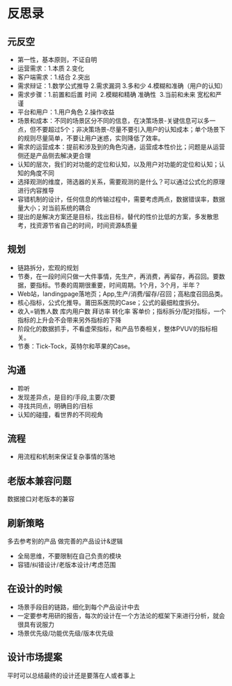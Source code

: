 #  反思录
## 元反空
* 第一性，基本原则，不证自明
* 运营需求：1.本质  2.变化
* 客户端需求：1.结合 2.突出
* 需求辩证：1.数学公式推导 2.需求漏洞 3.多和少 4.模糊和准确（用户的认知）
* 需求步骤：1.前置和后置 时间  2.模糊和精确 准确性  3.当前和未来 宽松和严谨
* 平台和用户：1.用户角色 2.操作收益 
* 场景和成本：不同的场景区分不同的信息，在决策场景-关键信息可以多一点，但不要超过5个；非决策场景-尽量不要引入用户的认知成本；单个场景下的规则尽量简单，不要让用户迷惑，实则降低了效率。
* 需求的运营成本：提前和涉及到的角色沟通，运营成本性价比；问题是从运营侧还是产品侧去解决更合理
* 认知的层次，我们的对功能的定位和认知，以及用户对功能的定位和认知；认知的角度不同
* 选择观测的维度，筛选器的关系，需要观测的是什么？可以通过公式化的原理进行内容推导
* 容错机制的设计，任何信息的传输过程中，需要考虑两点，数据错误率，数据量大小；对当前系统的耦合
* 提出的是解决方案还是目标，找出目标，替代的性价比低的方案，多发散思考，找资源节省自己的时间，时间资源&质量
## 规划
* 链路拆分，宏观的规划
* 节奏，在一段时间只做一大件事情，先生产，再消费，再留存，再召回。要数据，要指标。节奏的周期很重要，时间周期。1个月，3个月，半年？
* Web站，landingpage落地页；App,生产/消费/留存/召回；高粘度召回品类。
* 核心指标，公式化推导。莆田系医院的Case；公式的最细粒度拆分。
* 收入=销售人数 库内用户数 拜访率 转化率 客单价；指标拆分/配对指标，一个指标的上升会不会带来另外指标的下降
* 阶段化的数据抓手，不看虚荣指标，和产品节奏相关，整体PVUV的指标相关。
* 节奏：Tick-Tock，英特尔和苹果的Case。
## 沟通
* 聆听
* 发现差异点，是目的/手段,主要/次要
* 寻找共同点，明确目的/目标
* 认知的碰撞，看世界的不同视角
## 流程
* 用流程和机制来保证复杂事情的落地

## 老版本兼容问题
数据接口对老版本的兼容

## 刷新策略
多去参考别的产品
做完善的产品设计&逻辑

* 全局思维，不要限制在自己负责的模块
* 容错/纠错设计/老版本设计/考虑范围

## 在设计的时候
* 场景手段目的链路，细化到每个产品设计中去
* 一定要参考用研的报告，每次的设计在一个方法论的框架下来进行分析，就会很具有说服力
* 场景优先级/功能优先级/版本优先级

## 设计市场提案
平时可以总结最终的设计还是要落在人或者事上
